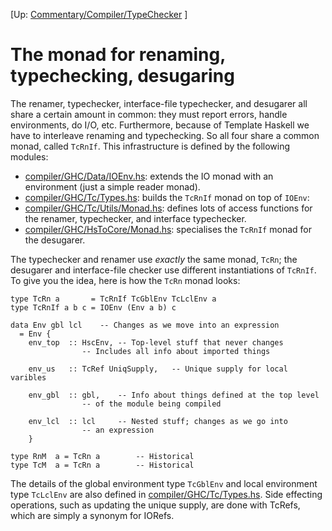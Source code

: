 
\[Up: [Commentary/Compiler/TypeChecker](commentary/compiler/type-checker) \]

# The monad for renaming, typechecking, desugaring


The renamer, typechecker, interface-file typechecker, and desugarer all share a certain amount in common: they must report errors, handle environments, do I/O, etc.  Furthermore, because of Template Haskell we have to interleave renaming and typechecking.  So all four share a common monad, called `TcRnIf`.  This infrastructure is defined by the following modules:

- [compiler/GHC/Data/IOEnv.hs](https://gitlab.haskell.org/ghc/ghc/blob/master/compiler/GHC/Data/IOEnv.hs): extends the IO monad with an environment (just a simple reader monad).
- [compiler/GHC/Tc/Types.hs](https://gitlab.haskell.org/ghc/ghc/blob/master/compiler/GHC/Tc/Types.hs): builds the `TcRnIf` monad on top of `IOEnv`:
- [compiler/GHC/Tc/Utils/Monad.hs](https://gitlab.haskell.org/ghc/ghc/blob/master/compiler/GHC/Tc/Utils/Monad.hs): defines lots of access functions for the renamer, typechecker, and interface typechecker.
- [compiler/GHC/HsToCore/Monad.hs](https://gitlab.haskell.org/ghc/ghc/blob/master/compiler/GHC/HsToCore/Monad.hs): specialises the `TcRnIf` monad for the desugarer.


The typechecker and renamer use *exactly* the same monad, `TcRn`; the desugarer and interface-file checker use different instantiations of `TcRnIf`.  To give you the idea, here is how the `TcRn` monad looks:

```wiki
type TcRn a       = TcRnIf TcGblEnv TcLclEnv a
type TcRnIf a b c = IOEnv (Env a b) c

data Env gbl lcl	-- Changes as we move into an expression
  = Env {
	env_top	 :: HscEnv,	-- Top-level stuff that never changes
				-- Includes all info about imported things

	env_us   :: TcRef UniqSupply,	-- Unique supply for local varibles

	env_gbl  :: gbl,	-- Info about things defined at the top level
				-- of the module being compiled

	env_lcl  :: lcl		-- Nested stuff; changes as we go into 
				-- an expression
    }

type RnM  a = TcRn a		-- Historical
type TcM  a = TcRn a		-- Historical
```


The details of the global environment type `TcGblEnv` and local environment type `TcLclEnv` are also defined in [compiler/GHC/Tc/Types.hs](https://gitlab.haskell.org/ghc/ghc/blob/master/compiler/GHC/Tc/Types.hs).  Side effecting operations, such as updating the unique supply, are done with TcRefs, which are simply a synonym for IORefs.
